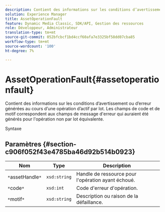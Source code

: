 ```yaml
---
description: Contient des informations sur les conditions d’avertissement ou d’erreur générées au cours d’une opération d’actif par lot. Les champs de code et de motif correspondent aux champs de message d'erreur qui auraient été générés pour l'opération non par lot équivalente.
solution: Experience Manager
title: AssetOperationFault
feature: Dynamic Media Classic, SDK/API, Gestion des ressources
role: Développeur, Administrateur
translation-type: tm+mt
source-git-commit: 052bfcbcf1bd4ccf60afa7e3325bf58dd07cba85
workflow-type: tm+mt
source-wordcount: '100'
ht-degree: 7%

---
```



# AssetOperationFault{#assetoperationfault}

Contient des informations sur les conditions d’avertissement ou d’erreur générées au cours d’une opération d’actif par lot. Les champs de code et de motif correspondent aux champs de message d&#39;erreur qui auraient été générés pour l&#39;opération non par lot équivalente.

Syntaxe

## Paramètres {#section-c906f052f43e4785ba46d92b514b0923}

| Nom | Type | Description |
|---|---|---|
| `*`assetHandle`*` | `xsd:string` | Handle de ressource pour l&#39;opération ayant échoué. |
| `*`code`*` | `xsd:int` | Code d&#39;erreur d&#39;opération. |
| `*`motif`*` | `xsd:string` | Description ou raison de la défaillance. |

